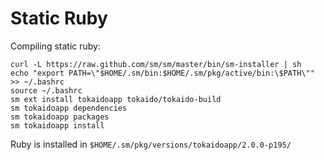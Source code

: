# Static Ruby

Compiling static ruby:

    curl -L https://raw.github.com/sm/sm/master/bin/sm-installer | sh
    echo "export PATH=\"$HOME/.sm/bin:$HOME/.sm/pkg/active/bin:\$PATH\"" >> ~/.bashrc
    source ~/.bashrc
    sm ext install tokaidoapp tokaido/tokaido-build
    sm tokaidoapp dependencies
    sm tokaidoapp packages
    sm tokaidoapp install

Ruby is installed in `$HOME/.sm/pkg/versions/tokaidoapp/2.0.0-p195/`

